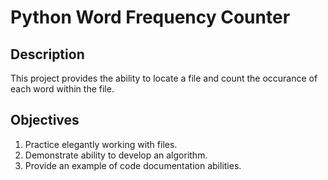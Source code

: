 <h1>Python Word Frequency Counter</h1>

<h2>Description</h2>
<p>This project provides the ability to locate a file and count the occurance of each word within the file.</p>

<h2>Objectives</h2>
<ol>
  <li>Practice elegantly working with files.</li>
  <li>Demonstrate ability to develop an algorithm.</li>
  <li>Provide an example of code documentation abilities.</li>
</ol>
